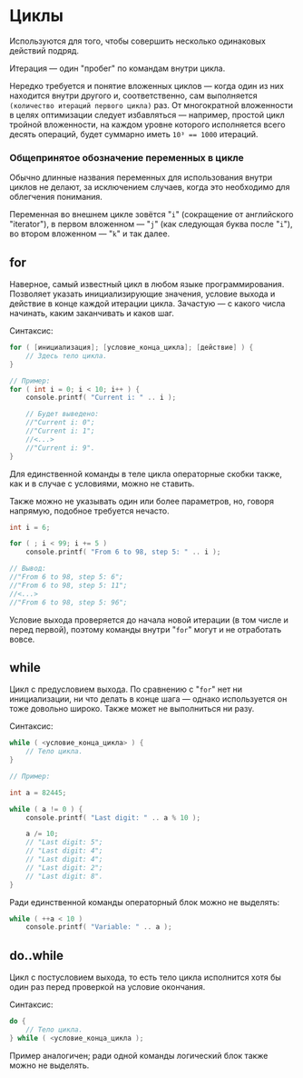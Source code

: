 # Циклы

Используются для того, чтобы совершить несколько одинаковых действий подряд.

Итерация — один "пробег" по командам внутри цикла.

Нередко требуется и понятие вложенных циклов — когда один из них находится внутри другого и, соответственно, сам выполняется `(количество итераций первого цикла)` раз. От многократной вложенности в целях оптимизации следует избавляться — например, простой цикл тройной вложенности, на каждом уровне которого исполняется всего десять операций, будет суммарно иметь `10³ == 1000` итераций.

### Общепринятое обозначение переменных в цикле

Обычно длинные названия переменных для использования внутри циклов не делают, за исключением случаев, когда это необходимо для облегчения понимания.

Переменная во внешнем цикле зовётся "`i`" (сокращение от английского "iterator"), в первом вложенном — "`j`" (как следующая буква после "`i`"), во втором вложенном — "`k`" и так далее.



## for

Наверное, самый известный цикл в любом языке программирования. Позволяет указать инициализирующие значения, условие выхода и действие в конце каждой итерации цикла. Зачастую — с какого числа начинать, каким заканчивать и каков шаг.

Синтаксис:
```C
for ( [инициализация]; [условие_конца_цикла]; [действие] ) {
    // Здесь тело цикла.
}

// Пример:
for ( int i = 0; i < 10; i++ ) {
    console.printf( "Current i: " .. i );

    // Будет выведено:
    //"Current i: 0";
    //"Current i: 1";
    //<...>
    //"Current i: 9".
}
```

Для единственной команды в теле цикла операторные скобки также, как и в случае с условиями, можно не ставить.

Также можно не указывать один или более параметров, но, говоря напрямую, подобное требуется нечасто.

```C
int i = 6;

for ( ; i < 99; i += 5 )
    console.printf( "From 6 to 98, step 5: " .. i );

// Вывод:
//"From 6 to 98, step 5: 6";
//"From 6 to 98, step 5: 11";
//<...>
//"From 6 to 98, step 5: 96";
```

Условие выхода проверяется до начала новой итерации (в том числе и перед первой), поэтому команды внутри "`for`" могут и не отработать вовсе.



## while

Цикл с предусловием выхода. По сравнению с "`for`" нет ни инициализации, ни что делать в конце шага — однако используется он тоже довольно широко. Также может не выполниться ни разу.

Синтаксис:

```C
while ( <условие_конца_цикла> ) {
    // Тело цикла.
}

// Пример:

int a = 82445;

while ( a != 0 ) {
    console.printf( "Last digit: " .. a % 10 );

    a /= 10;
    // "Last digit: 5";
    // "Last digit: 4";
    // "Last digit: 4";
    // "Last digit: 2";
    // "Last digit: 8".
}
```

Ради единственной команды операторный блок можно не выделять:

```C
while ( ++a < 10 )
    console.printf( "Variable: " .. a );
```

## do..while

Цикл с постусловием выхода, то есть тело цикла исполнится хотя бы один раз перед проверкой на условие окончания.

Синтаксис:

```C
do {
    // Тело цикла.
} while ( <условие_конца_цикла );
```

Пример аналогичен; ради одной команды логический блок также можно не выделять.
